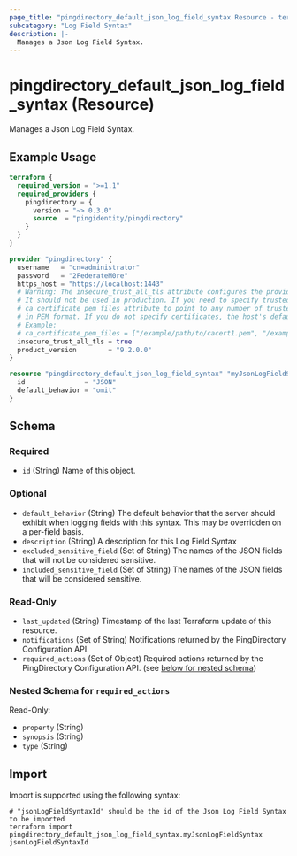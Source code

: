 ```yaml
---
page_title: "pingdirectory_default_json_log_field_syntax Resource - terraform-provider-pingdirectory"
subcategory: "Log Field Syntax"
description: |-
  Manages a Json Log Field Syntax.
---
```


# pingdirectory_default_json_log_field_syntax (Resource)

Manages a Json Log Field Syntax.

## Example Usage

```terraform
terraform {
  required_version = ">=1.1"
  required_providers {
    pingdirectory = {
      version = "~> 0.3.0"
      source  = "pingidentity/pingdirectory"
    }
  }
}

provider "pingdirectory" {
  username   = "cn=administrator"
  password   = "2FederateM0re"
  https_host = "https://localhost:1443"
  # Warning: The insecure_trust_all_tls attribute configures the provider to trust any certificate presented by the PingDirectory server.
  # It should not be used in production. If you need to specify trusted CA certificates, use the
  # ca_certificate_pem_files attribute to point to any number of trusted CA certificate files
  # in PEM format. If you do not specify certificates, the host's default root CA set will be used.
  # Example:
  # ca_certificate_pem_files = ["/example/path/to/cacert1.pem", "/example/path/to/cacert2.pem"]
  insecure_trust_all_tls = true
  product_version        = "9.2.0.0"
}

resource "pingdirectory_default_json_log_field_syntax" "myJsonLogFieldSyntax" {
  id               = "JSON"
  default_behavior = "omit"
}
```

<!-- schema generated by tfplugindocs -->
## Schema

### Required

- `id` (String) Name of this object.

### Optional

- `default_behavior` (String) The default behavior that the server should exhibit when logging fields with this syntax. This may be overridden on a per-field basis.
- `description` (String) A description for this Log Field Syntax
- `excluded_sensitive_field` (Set of String) The names of the JSON fields that will not be considered sensitive.
- `included_sensitive_field` (Set of String) The names of the JSON fields that will be considered sensitive.

### Read-Only

- `last_updated` (String) Timestamp of the last Terraform update of this resource.
- `notifications` (Set of String) Notifications returned by the PingDirectory Configuration API.
- `required_actions` (Set of Object) Required actions returned by the PingDirectory Configuration API. (see [below for nested schema](#nestedatt--required_actions))

<a id="nestedatt--required_actions"></a>
### Nested Schema for `required_actions`

Read-Only:

- `property` (String)
- `synopsis` (String)
- `type` (String)

## Import

Import is supported using the following syntax:

```shell
# "jsonLogFieldSyntaxId" should be the id of the Json Log Field Syntax to be imported
terraform import pingdirectory_default_json_log_field_syntax.myJsonLogFieldSyntax jsonLogFieldSyntaxId
```

